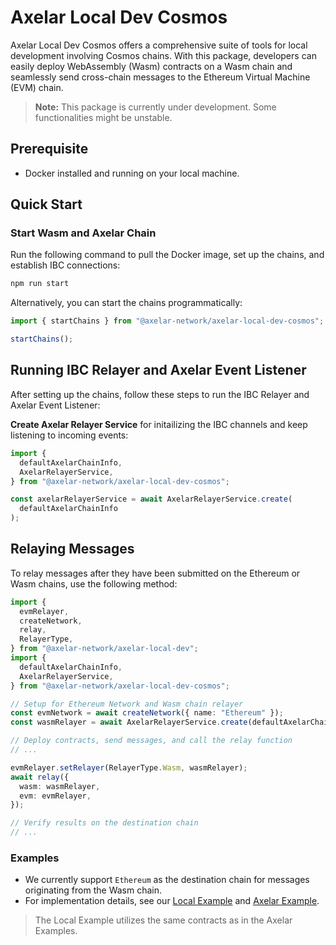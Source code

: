 # Axelar Local Dev Cosmos

Axelar Local Dev Cosmos offers a comprehensive suite of tools for local development involving Cosmos chains. With this package, developers can easily deploy WebAssembly (Wasm) contracts on a Wasm chain and seamlessly send cross-chain messages to the Ethereum Virtual Machine (EVM) chain.

> **Note:** This package is currently under development. Some functionalities might be unstable.

## Prerequisite

- Docker installed and running on your local machine.

## Quick Start

### Start Wasm and Axelar Chain

Run the following command to pull the Docker image, set up the chains, and establish IBC connections:

```bash
npm run start
```

Alternatively, you can start the chains programmatically:

```ts
import { startChains } from "@axelar-network/axelar-local-dev-cosmos";

startChains();
```

## Running IBC Relayer and Axelar Event Listener

After setting up the chains, follow these steps to run the IBC Relayer and Axelar Event Listener:

**Create Axelar Relayer Service** for initailizing the IBC channels and keep listening to incoming events:

```ts
import {
  defaultAxelarChainInfo,
  AxelarRelayerService,
} from "@axelar-network/axelar-local-dev-cosmos";

const axelarRelayerService = await AxelarRelayerService.create(
  defaultAxelarChainInfo
);
```

## Relaying Messages

To relay messages after they have been submitted on the Ethereum or Wasm chains, use the following method:

```ts
import {
  evmRelayer,
  createNetwork,
  relay,
  RelayerType,
} from "@axelar-network/axelar-local-dev";
import {
  defaultAxelarChainInfo,
  AxelarRelayerService,
} from "@axelar-network/axelar-local-dev-cosmos";

// Setup for Ethereum Network and Wasm chain relayer
const evmNetwork = await createNetwork({ name: "Ethereum" });
const wasmRelayer = await AxelarRelayerService.create(defaultAxelarChainInfo);

// Deploy contracts, send messages, and call the relay function
// ...

evmRelayer.setRelayer(RelayerType.Wasm, wasmRelayer);
await relay({
  wasm: wasmRelayer,
  evm: evmRelayer,
});

// Verify results on the destination chain
// ...
```

### Examples

- We currently support `Ethereum` as the destination chain for messages originating from the Wasm chain.
- For implementation details, see our [Local Example](docs/example.md) and [Axelar Example](https://github.com/axelarnetwork/axelar-examples/tree/feat/add-cosmos-examples/examples/cosmos/call-contract).

> The Local Example utilizes the same contracts as in the Axelar Examples.
